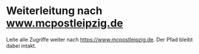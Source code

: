 # Weiterleitung nach www.mcpostleipzig.de

Leite alle Zugriffe weiter nach https://www.mcpostleipzig.de.
Der Pfad bleibt dabei intakt.
